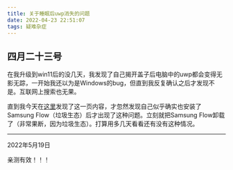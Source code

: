 ```yaml
---
title: 关于睡眠后uwp消失的问题
date: 2022-04-23 22:51:07
tags: 疑难杂症
---
```

## 四月二十三号
在我升级到win11后的没几天，我发现了自己揭开盖子后电脑中的uwp都会变得无影无踪，一开始我还以为是Windows的bug，但直到我反复确认之后才发现不是。互联网上搜索也无果。  

直到我今天在[这里](https://social.technet.microsoft.com/Forums/scriptcenter/zh-CN/f369e8d3-fa00-43c6-be8e-c99d293380d9/20174296162019530561304966528829616201952445326426652892467422)发现了这一页内容，才忽然发现自己似乎确实也安装了Samsung Flow（垃圾生态）后才出现了这种问题。立刻就把Samsung Flow卸载了（非常果断，因为垃圾生态）。打算用多几天看看还有没有这种情况。  
****
2022年5月19日

亲测有效！！！